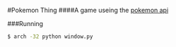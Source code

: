 #Pokemon Thing
####A game useing the [pokemon api](http://pokeapi.co/)

###Running
```bash
$ arch -32 python window.py 
```